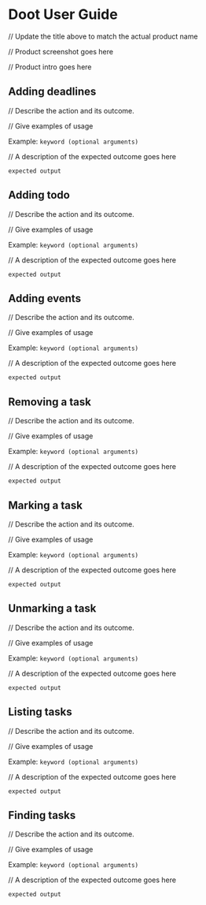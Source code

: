 # Doot User Guide

// Update the title above to match the actual product name

// Product screenshot goes here

// Product intro goes here

## Adding deadlines

// Describe the action and its outcome.

// Give examples of usage

Example: `keyword (optional arguments)`

// A description of the expected outcome goes here

```
expected output
```

## Adding todo

// Describe the action and its outcome.

// Give examples of usage

Example: `keyword (optional arguments)`

// A description of the expected outcome goes here

```
expected output
```

## Adding events

// Describe the action and its outcome.

// Give examples of usage

Example: `keyword (optional arguments)`

// A description of the expected outcome goes here

```
expected output
```


## Removing a task

// Describe the action and its outcome.

// Give examples of usage

Example: `keyword (optional arguments)`

// A description of the expected outcome goes here

```
expected output
```


## Marking a task

// Describe the action and its outcome.

// Give examples of usage

Example: `keyword (optional arguments)`

// A description of the expected outcome goes here

```
expected output
```


## Unmarking a task

// Describe the action and its outcome.

// Give examples of usage

Example: `keyword (optional arguments)`

// A description of the expected outcome goes here

```
expected output
```

## Listing tasks

// Describe the action and its outcome.

// Give examples of usage

Example: `keyword (optional arguments)`

// A description of the expected outcome goes here

```
expected output
```


## Finding tasks

// Describe the action and its outcome.

// Give examples of usage

Example: `keyword (optional arguments)`

// A description of the expected outcome goes here

```
expected output
```
